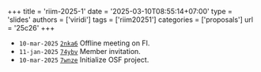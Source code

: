 +++
title = 'riim-2025-1'
date = '2025-03-10T08:55:14+07:00'
type = 'slides'
authors = ['viridi']
tags = ['riim20251']
categories = ['proposals']
url = '25c26'
+++

+ `10-mar-2025` [`2nka6`](https://osf.io/2nka6) Offline meeting on FI.
+ `11-jan-2025` [`74ybv`](https://osf.io/74ybv) Member invitation.
+ `10-mar-2025` [`7wnze`](https://osf.io/7wnze) Initialize OSF project.
